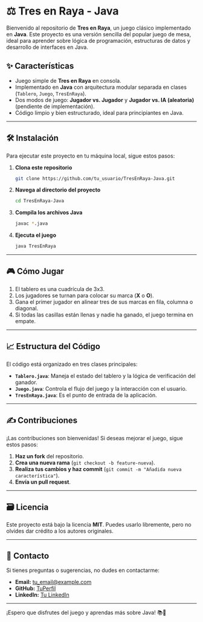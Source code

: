 # ⚖️ Tres en Raya - Java

Bienvenido al repositorio de **Tres en Raya**, un juego clásico implementado en **Java**. Este proyecto es una versión sencilla del popular juego de mesa, ideal para aprender sobre lógica de programación, estructuras de datos y desarrollo de interfaces en Java.

## ✨ Características

- Juego simple de **Tres en Raya** en consola.
- Implementado en **Java** con arquitectura modular separada en clases (`Tablero`, `Juego`, `TresEnRaya`).
- Dos modos de juego: **Jugador vs. Jugador** y **Jugador vs. IA (aleatoria)** (pendiente de implementación).
- Código limpio y bien estructurado, ideal para principiantes en Java.

---

## 🛠 Instalación

Para ejecutar este proyecto en tu máquina local, sigue estos pasos:

1. **Clona este repositorio**
   ```bash
   git clone https://github.com/tu_usuario/TresEnRaya-Java.git
   ```

2. **Navega al directorio del proyecto**
   ```bash
   cd TresEnRaya-Java
   ```

3. **Compila los archivos Java**
   ```bash
   javac *.java
   ```

4. **Ejecuta el juego**
   ```bash
   java TresEnRaya
   ```

---

## 🎮 Cómo Jugar

1. El tablero es una cuadrícula de 3x3.
2. Los jugadores se turnan para colocar su marca (**X** o **O**).
3. Gana el primer jugador en alinear tres de sus marcas en fila, columna o diagonal.
4. Si todas las casillas están llenas y nadie ha ganado, el juego termina en empate.

---

## 📈 Estructura del Código

El código está organizado en tres clases principales:

- **`Tablero.java`**: Maneja el estado del tablero y la lógica de verificación del ganador.
- **`Juego.java`**: Controla el flujo del juego y la interacción con el usuario.
- **`TresEnRaya.java`**: Es el punto de entrada de la aplicación.

---

## ✍️ Contribuciones

¡Las contribuciones son bienvenidas! Si deseas mejorar el juego, sigue estos pasos:

1. **Haz un fork** del repositorio.
2. **Crea una nueva rama** (`git checkout -b feature-nueva`).
3. **Realiza tus cambios y haz commit** (`git commit -m "Añadida nueva característica"`).
4. **Envía un pull request**.

---

## 🗃️ Licencia

Este proyecto está bajo la licencia **MIT**. Puedes usarlo libremente, pero no olvides dar crédito a los autores originales.

---

## 👤 Contacto

Si tienes preguntas o sugerencias, no dudes en contactarme:
- **Email:** tu_email@example.com
- **GitHub:** [TuPerfil](https://github.com/tu_usuario)
- **LinkedIn:** [Tu LinkedIn](https://www.linkedin.com/in/tu-perfil)

---

¡Espero que disfrutes del juego y aprendas más sobre Java! 📚🚀
